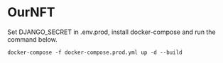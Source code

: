# OurNFT

Set DJANGO_SECRET in .env.prod, install docker-compose and run the command below.

```
docker-compose -f docker-compose.prod.yml up -d --build
```
